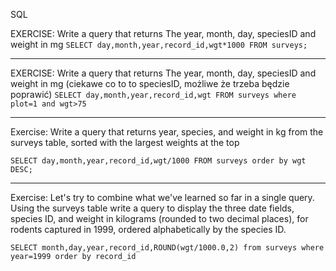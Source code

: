SQL

EXERCISE: Write a query that returns The year, month, day, speciesID and weight in mg
`SELECT day,month,year,record_id,wgt*1000 FROM surveys;`

-----------

EXERCISE: Write a query that returns The year, month, day, speciesID and weight in mg (ciekawe co to to speciesID, możliwe że trzeba będzie poprawić)
`SELECT day,month,year,record_id,wgt FROM surveys where plot=1 and wgt>75`

------------

Exercise: Write a query that returns year, species, and weight in kg from the surveys table, sorted with the largest weights at the top

`SELECT day,month,year,record_id,wgt/1000 FROM surveys order by wgt DESC;`

--------------

Exercise: Let's try to combine what we've learned so far in a single query. Using the surveys table write a query to display the three date fields, species ID, and weight in kilograms (rounded to two decimal places), for rodents captured in 1999, ordered alphabetically by the species ID.

`SELECT month,day,year,record_id,ROUND(wgt/1000.0,2) from surveys where year=1999 order by record_id`


